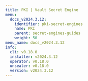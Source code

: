 ```yaml
---
title: PKI | Vault Secret Engine
menu:
  docs_v2024.3.12:
    identifier: pki-secret-engines
    name: PKI
    parent: secret-engines-guides
    weight: 50
menu_name: docs_v2024.3.12
info:
  cli: v0.18.0
  installer: v2024.3.12
  operator: v0.18.0
  unsealer: v0.18.0
  version: v2024.3.12
---
```


